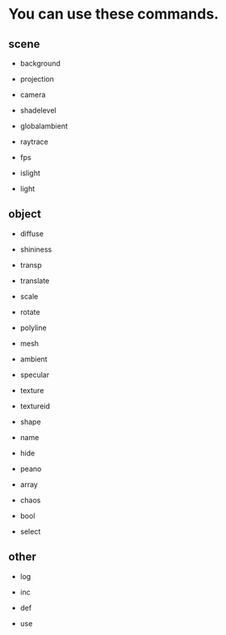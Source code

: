# You can use these commands.

## scene
* background


* projection
* camera

* shadelevel
* globalambient

* raytrace
* fps


* islight
* light

## object

* diffuse
* shininess
* transp
* translate
* scale
* rotate
* polyline
* mesh

* ambient
* specular


* texture
* textureid
* shape
* name
* hide
* peano
* array
* chaos
* bool
* select

## other 
* log

* inc

* def
* use




